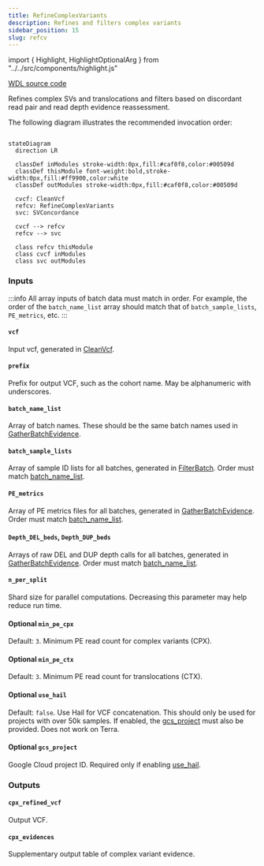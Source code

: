 ```yaml
---
title: RefineComplexVariants
description: Refines and filters complex variants
sidebar_position: 15
slug: refcv
---
```


import { Highlight, HighlightOptionalArg } from "../../src/components/highlight.js"

[WDL source code](https://github.com/broadinstitute/gatk-sv/blob/main/wdl/RefineComplexVariants.wdl)

Refines complex SVs and translocations and filters based on discordant read pair and read depth evidence reassessment.

The following diagram illustrates the recommended invocation order:

```mermaid

stateDiagram
  direction LR
  
  classDef inModules stroke-width:0px,fill:#caf0f8,color:#00509d
  classDef thisModule font-weight:bold,stroke-width:0px,fill:#ff9900,color:white
  classDef outModules stroke-width:0px,fill:#caf0f8,color:#00509d

  cvcf: CleanVcf
  refcv: RefineComplexVariants
  svc: SVConcordance
  
  cvcf --> refcv
  refcv --> svc
  
  class refcv thisModule
  class cvcf inModules
  class svc outModules
```

### Inputs

:::info
All array inputs of batch data must match in order. For example, the order of the `batch_name_list` array should match 
that of `batch_sample_lists`, `PE_metrics`, etc.
:::

#### `vcf`
Input vcf, generated in [CleanVcf](./cvcf#cleaned_vcf).

#### `prefix`
Prefix for output VCF, such as the cohort name. May be alphanumeric with underscores.

#### `batch_name_list`
Array of batch names. These should be the same batch names used in [GatherBatchEvidence](./gbe#batch).

#### `batch_sample_lists`
Array of sample ID lists for all batches, generated in [FilterBatch](./fb#batch_samples_postoutlierexclusion). Order must match [batch_name_list](#batch_name_list).

#### `PE_metrics`
Array of PE metrics files for all batches, generated in [GatherBatchEvidence](./gbe#merged_pe). Order must match [batch_name_list](#batch_name_list).

#### `Depth_DEL_beds`, `Depth_DUP_beds`
Arrays of raw DEL and DUP depth calls for all batches, generated in [GatherBatchEvidence](./gbe#merged_dels-merged_dups). Order must match [batch_name_list](#batch_name_list).

#### `n_per_split`
Shard size for parallel computations. Decreasing this parameter may help reduce run time.

#### <HighlightOptionalArg>Optional</HighlightOptionalArg>  `min_pe_cpx`
Default: `3`. Minimum PE read count for complex variants (CPX).

#### <HighlightOptionalArg>Optional</HighlightOptionalArg>  `min_pe_ctx`
Default: `3`. Minimum PE read count for translocations (CTX).

#### <HighlightOptionalArg>Optional</HighlightOptionalArg> `use_hail`
Default: `false`. Use Hail for VCF concatenation. This should only be used for projects with over 50k samples. If enabled, the
[gcs_project](#optional-gcs_project) must also be provided. Does not work on Terra.

#### <HighlightOptionalArg>Optional</HighlightOptionalArg> `gcs_project`
Google Cloud project ID. Required only if enabling [use_hail](#optional-use_hail).

### Outputs

#### `cpx_refined_vcf`
Output VCF.

#### `cpx_evidences`
Supplementary output table of complex variant evidence.
